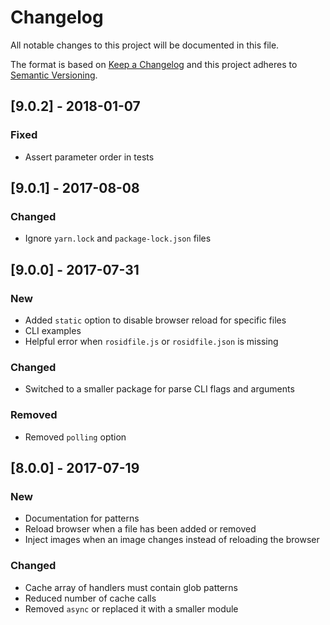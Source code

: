 # Changelog

All notable changes to this project will be documented in this file.

The format is based on [Keep a Changelog](http://keepachangelog.com/en/1.0.0/) and this project adheres to [Semantic Versioning](http://semver.org/spec/v2.0.0.html).

## [9.0.2] - 2018-01-07

### Fixed

- Assert parameter order in tests

## [9.0.1] - 2017-08-08

### Changed

- Ignore `yarn.lock` and `package-lock.json` files

## [9.0.0] - 2017-07-31

### New

- Added `static` option to disable browser reload for specific files
- CLI examples
- Helpful error when `rosidfile.js` or `rosidfile.json` is missing

### Changed

- Switched to a smaller package for parse CLI flags and arguments

### Removed

- Removed `polling` option

## [8.0.0] - 2017-07-19

### New

- Documentation for patterns
- Reload browser when a file has been added or removed
- Inject images when an image changes instead of reloading the browser

### Changed

- Cache array of handlers must contain glob patterns
- Reduced number of cache calls
- Removed `async` or replaced it with a smaller module